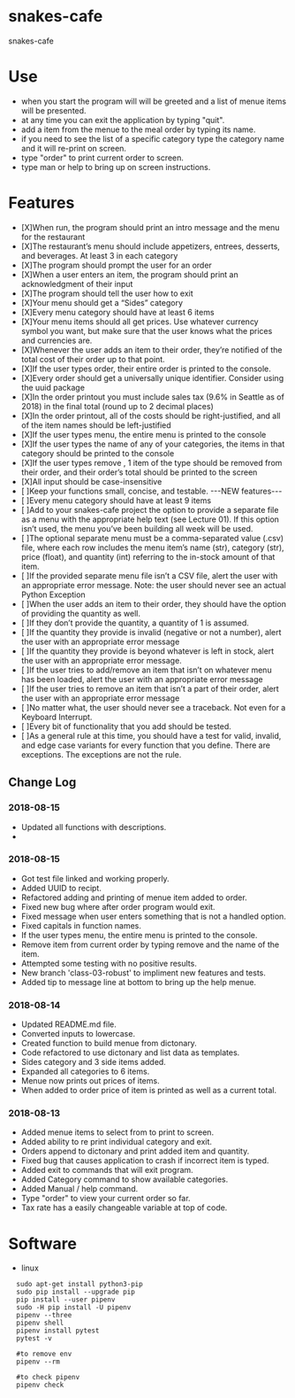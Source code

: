 # snakes-cafe
snakes-cafe

# Use
- when you start the program will will be greeted and a list of menue items will be presented.
- at any time you can exit the application by typing "quit".
- add a item from the menue to the meal order by typing its name.
- if you need to see the list of a specific category type the category name and it will re-print on screen.
- type "order" to print current order to screen.
- type man or help to bring up on screen instructions.

# Features
- [X]When run, the program should print an intro message and the menu for the restaurant
- [X]The restaurant’s menu should include appetizers, entrees, desserts, and beverages. At least 3 in each category
- [X]The program should prompt the user for an order
- [X]When a user enters an item, the program should print an acknowledgment of their input
- [X]The program should tell the user how to exit
- [X]Your menu should get a “Sides” category
- [X]Every menu category should have at least 6 items
- [X]Your menu items should all get prices. Use whatever currency symbol you want, but make sure that the user knows what the prices and currencies are.
- [X]Whenever the user adds an item to their order, they’re notified of the total cost of their order up to that point.
- [X]If the user types order, their entire order is printed to the console.
- [X]Every order should get a universally unique identifier. Consider using the uuid package
- [X]In the order printout you must include sales tax (9.6% in Seattle as of 2018) in the final total (round up to 2 decimal places)
- [X]In the order printout, all of the costs should be right-justified, and all of the item names should be left-justified
- [X]If the user types menu, the entire menu is printed to the console
- [X]If the user types the name of any of your categories, the items in that category should be printed to the console
- [X]If the user types remove <ITEM NAME>, 1 item of the type <ITEM NAME> should be removed from their order, and their order’s total should be printed to the screen
- [X]All input should be case-insensitive
- [ ]Keep your functions small, concise, and testable.
---NEW features---
- [ ]Every menu category should have at least 9 items
- [ ]Add to your snakes-cafe project the option to provide a separate file as a menu with the appropriate help text (see Lecture 01). If this option isn’t used, the menu you’ve been building all week will be used.
- [ ]The optional separate menu must be a comma-separated value (.csv) file, where each row includes the menu item’s name (str), category (str), price (float), and quantity (int) referring to the in-stock amount of that item.
- [ ]If the provided separate menu file isn’t a CSV file, alert the user with an appropriate error message. Note: the user should never see an actual Python Exception
- [ ]When the user adds an item to their order, they should have the option of providing the quantity as well.
- [ ]If they don’t provide the quantity, a quantity of 1 is assumed.
- [ ]If the quantity they provide is invalid (negative or not a number), alert the user with an appropriate error message
- [ ]If the quantity they provide is beyond whatever is left in stock, alert the user with an appropriate error message.
- [ ]If the user tries to add/remove an item that isn’t on whatever menu has been loaded, alert the user with an appropriate error message
- [ ]If the user tries to remove an item that isn’t a part of their order, alert the user with an appropriate error message
- [ ]No matter what, the user should never see a traceback. Not even for a Keyboard Interrupt.
- [ ]Every bit of functionality that you add should be tested.
- [ ]As a general rule at this time, you should have a test for valid, invalid, and edge case variants for every function that you define. There are exceptions. The exceptions are not the rule.


## Change Log

### 2018-08-15
- Updated all functions with descriptions.
- 

### 2018-08-15
- Got test file linked and working properly.
- Added UUID to recipt.
- Refactored adding and printing of menue item added to order.
- Fixed new bug where after order program would exit.
- Fixed message when user enters something that is not a handled option.
- Fixed capitals in function names.
- If the user types menu, the entire menu is printed to the console.
- Remove item from current order by typing remove and the name of the item.
- Attempted some testing with no positive results.
- New branch 'class-03-robust' to impliment new features and tests.
- Added tip to message line at bottom to bring up the help menue.

### 2018-08-14
- Updated README.md file.
- Converted inputs to lowercase.
- Created function to build menue from dictonary.
- Code refactored to use dictonary and list data as templates.
- Sides category and 3 side items added.
- Expanded all categories to 6 items.
- Menue now prints out prices of items.
- When added to order price of item is printed as well as a current total.

### 2018-08-13
- Added menue items to select from to print to screen.
- Added ability to re print individual category and exit.
- Orders append to dictonary and print added item and quantity.
- Fixed bug that causes application to crash if incorrect item is typed.
- Added exit to commands that will exit program.
- Added Category command to show available categories.
- Added Manual / help command.
- Type "order" to view your current order so far.
- Tax rate has a easily changeable variable at top of code.

# Software
- linux
```
  sudo apt-get install python3-pip
  sudo pip install --upgrade pip
  pip install --user pipenv
  sudo -H pip install -U pipenv
  pipenv --three
  pipenv shell
  pipenv install pytest
  pytest -v

  #to remove env
  pipenv --rm

  #to check pipenv
  pipenv check
```